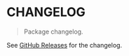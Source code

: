 # CHANGELOG

> Package changelog.

See [GitHub Releases](https://github.com/stdlib-js/iter-to-array-view/releases) for the changelog.